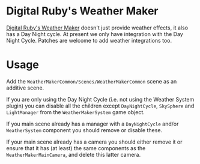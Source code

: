 ﻿# Digital Ruby's Weather Maker

[Digital Ruby's Weather Maker](https://assetstore.unity.com/packages/tools/particles-effects/weather-maker-sky-weather-water-volumetric-light-60955) doesn't just provide weather effects, it also has a Day Night cycle. At present we only have integration with the Day Night Cycle. Patches are welcome to add weather integrations too.

# Usage

Add the `WeatherMakerCommon/Scenes/WeatherMakerCommon` scene as an additive scene.

If you are only using the Day Night Cycle (i.e. not using the Weather System plugin) you can disable all the children except `DayNightCycle`, `SkySphere` and `LightManager` from the `WeatherMakerSystem` game object.

If you main scene already has a manager with a `DayNightCycle` and/or `WeatherSystem` component you should remove or disable these.

If your main scene already has a camera you should either remove it or ensure that it has (at least) the same components as the `WeatherMakerMainCamera`, and delete this latter camera.
    